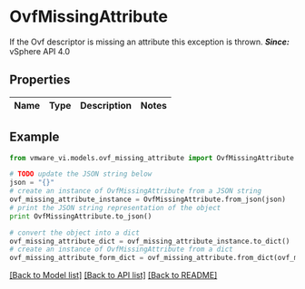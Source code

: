 # OvfMissingAttribute

If the Ovf descriptor is missing an attribute this exception is thrown.  ***Since:*** vSphere API 4.0 

## Properties
Name | Type | Description | Notes
------------ | ------------- | ------------- | -------------

## Example

```python
from vmware_vi.models.ovf_missing_attribute import OvfMissingAttribute

# TODO update the JSON string below
json = "{}"
# create an instance of OvfMissingAttribute from a JSON string
ovf_missing_attribute_instance = OvfMissingAttribute.from_json(json)
# print the JSON string representation of the object
print OvfMissingAttribute.to_json()

# convert the object into a dict
ovf_missing_attribute_dict = ovf_missing_attribute_instance.to_dict()
# create an instance of OvfMissingAttribute from a dict
ovf_missing_attribute_form_dict = ovf_missing_attribute.from_dict(ovf_missing_attribute_dict)
```
[[Back to Model list]](../README.md#documentation-for-models) [[Back to API list]](../README.md#documentation-for-api-endpoints) [[Back to README]](../README.md)


